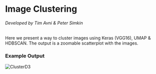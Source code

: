 # Image Clustering
###### Developed by Tim Avni & Peter Simkin

Here we present a way to cluster images using Keras (VGG16), UMAP &amp; HDBSCAN. The output is a zoomable scatterplot with the images.

### Example Output
![ClusterD3](https://i.imgur.com/AEGUKpC.png)
